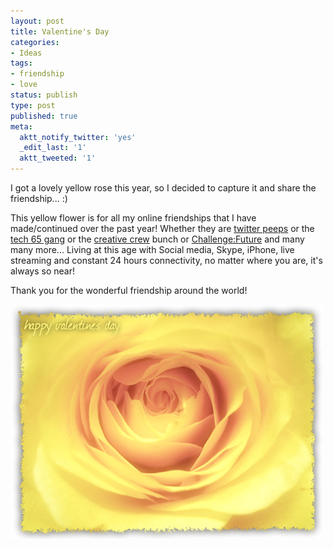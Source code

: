 ```yaml
---
layout: post
title: Valentine's Day
categories:
- Ideas
tags:
- friendship
- love
status: publish
type: post
published: true
meta:
  aktt_notify_twitter: 'yes'
  _edit_last: '1'
  aktt_tweeted: '1'
---
```

I got a lovely yellow rose this year, so I decided to capture it and share the friendship... :)

This yellow flower is for all my online friendships that I have made/continued over the past year! Whether they are [ twitter peeps](http://twitter.com/sweska/following) or the [tech 65 gang](http://www.tech65.org/) or the [creative crew](http://www.creativecrew.org.sg/) bunch or [Challenge:Future](http://www.challengefuture.org/) and many many more... Living at this age with Social media, Skype, iPhone, live streaming and constant 24 hours connectivity, no matter where you are, it's always so near!

Thank you for the wonderful friendship around the world!

  ![](/img/yellow-rose.jpg)
